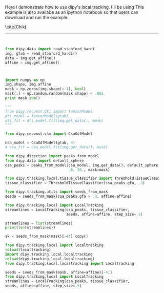 
Here I demonstrate how to use dipy's local tracking. I'll be using 
This example is also availabe as an ipython notebook so that users can download and run the example.

\cite{Chik}
****

``` python


from dipy.data import read_stanford_hardi
img, gtab = read_stanford_hardi()
data = img.get_affine()
affine = img.get_affine()
```


```python


import numpy as np
img.shape, img.affine
mask = np.zeros(img.shape[:-1], bool)
mask[:] = np.random.random(mask.shape) < .001
print mask.sum()

```

```python
"""
from dipy.reconst.dti import TensorModel
dti_model = TensorModel(gtab)
dti_fit = dti_model.fit(img.get_data(), mask)
"""
```


```python
from dipy.reconst.shm import CsaOdfModel

csa_model = CsaOdfModel(gtab, 4)
# csa_fit = csa_model.fit(img.get_data(), mask)
```


```python
from dipy.direction import peaks_from_model
from dipy.data import default_sphere
csa_peaks = peaks_from_model(csa_model, img.get_data(), default_sphere,
                             .8, 30., mask=mask)
```


```python
from dipy.tracking.local.tissue_classifier import ThresholdTissueClassifier
tissue_classifier = ThresholdTissueClassifier(csa_peaks.gfa, .3)
```


```python
from dipy.tracking.utils import seeds_from_mask
seeds = seeds_from_mask(csa_peaks.gfa > .3, affine=affine)
```


```python
from dipy.tracking.local import LocalTracking
streamlines = LocalTracking(csa_peaks, tissue_classifier,
                            seeds, affine=affine, step_size=.5)
```


```python
streamlines = list(streamlines)
print(len(streamlines))
```


```python
sk = seeds_from_mask(mask)[-4:].copy()
```


```python
from dipy.tracking.local import localtracking
reload(localtracking)
import dipy.tracking.local.localtracking
reload(dipy.tracking.local.localtracking)
from dipy.tracking.local.localtracking import LocalTracking
```


```python
seeds = seeds_from_mask(mask, affine=affine)[-4:]
from dipy.tracking.local import LocalTracking
streamlines = LocalTracking(csa_peaks, tissue_classifier,
seeds, affine=affine, step_size=.5)
```

